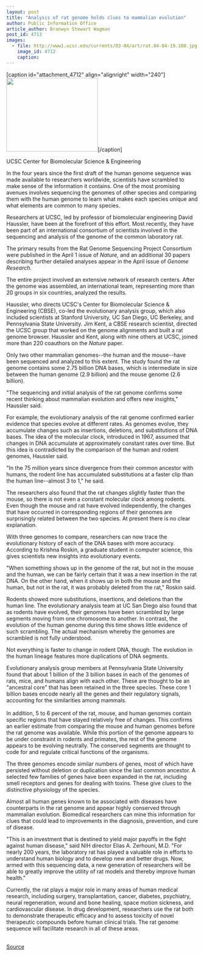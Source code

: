 ```yaml
---
layout: post
title: "Analysis of rat genome holds clues to mammalian evolution"
author: Public Information Office
article_author: Branwyn Stewart Wagman
post_id: 4713
images:
  - file: http://www1.ucsc.edu/currents/03-04/art/rat.04-04-19.180.jpg
    image_id: 4712
    caption: 
---
```


[caption id="attachment_4712" align="alignright" width="240"]<a href="http://dev-ucsc-news.pantheonsite.io/wp-content/uploads/2004/04/rat.04-04-19.180.jpg"><img class="size-full wp-image-4712" src="http://dev-ucsc-news.pantheonsite.io/wp-content/uploads/2004/04/rat.04-04-19.180.jpg" alt="" width="240" height="194" /></a>[/caption]
<p>
  UCSC Center for Biomolecular Science &amp; Engineering
</p>
<p>
  In the four years since the first draft of the human genome sequence was made available to researchers worldwide, scientists have scrambled to make sense of the information it contains. One of the most promising avenues involves sequencing the genomes of other species and comparing them with the human genome to learn what makes each species unique and what elements are common to many species.<br>
</p>
<p>
  Researchers at UCSC, led by professor of biomolecular engineering David Haussler, have been at the forefront of this effort. Most recently, they have been part of an international consortium of scientists involved in the sequencing and analysis of the genome of the common laboratory rat.<br>
</p>
<p>
  The primary results from the Rat Genome Sequencing Project Consortium were published in the April 1 issue of <i>Nature,</i> and an additional 30 papers describing further detailed analyses appear in the April issue of <i>Genome Research.</i>
</p>
<p>
  The entire project involved an extensive network of research centers. After the genome was assembled, an international team, representing more than 20 groups in six countries, analyzed the results.<br>
</p>
<p>
  Haussler, who directs UCSC's Center for Biomolecular Science &amp; Engineering (CBSE), co-led the evolutionary analysis group, which also included scientists at Stanford University, UC San Diego, UC Berkeley, and Pennsylvania State University. Jim Kent, a CBSE research scientist, directed the UCSC group that worked on the genome alignments and built a rat genome browser. Haussler and Kent, along with nine others at UCSC, joined more than 220 coauthors on the <i>Nature</i> paper.<br>
</p>
<p>
  Only two other mammalian genomes--the human and the mouse--have been sequenced and analyzed to this extent. The study found the rat genome contains some 2.75 billion DNA bases, which is intermediate in size between the human genome (2.9 billion) and the mouse genome (2.6 billion).<br>
</p>
<p>
  "The sequencing and initial analysis of the rat genome confirms some recent thinking about mammalian evolution and offers new insights," Haussler said.<br>
</p>
<p>
  For example, the evolutionary analysis of the rat genome confirmed earlier evidence that species evolve at different rates. As genomes evolve, they accumulate changes such as insertions, deletions, and substitutions of DNA bases. The idea of the molecular clock, introduced in 1967, assumed that changes in DNA accumulate at approximately constant rates over time. But this idea is contradicted by the comparison of the human and rodent genomes, Haussler said.<br>
</p>
<p>
  "In the 75 million years since divergence from their common ancestor with humans, the rodent line has accumulated substitutions at a faster clip than the human line--almost 3 to 1," he said.<br>
</p>
<p>
  The researchers also found that the rat changes slightly faster than the mouse, so there is not even a constant molecular clock among rodents. Even though the mouse and rat have evolved independently, the changes that have occurred in corresponding regions of their genomes are surprisingly related between the two species. At present there is no clear explanation.<br>
</p>
<p>
  With three genomes to compare, researchers can now trace the evolutionary history of each of the DNA bases with more accuracy. According to Krishna Roskin, a graduate student in computer science, this gives scientists new insights into evolutionary events.<br>
</p>
<p>
  "When something shows up in the genome of the rat, but not in the mouse and the human, we can be fairly certain that it was a new insertion in the rat DNA. On the other hand, when it shows up in both the mouse and the human, but not in the rat, it was probably deleted from the rat," Roskin said.<br>
</p>
<p>
  Rodents showed more substitutions, insertions, and deletions than the human line. The evolutionary analysis team at UC San Diego also found that as rodents have evolved, their genomes have been scrambled by large segments moving from one chromosome to another. In contrast, the evolution of the human genome during this time shows little evidence of such scrambling. The actual mechanism whereby the genomes are scrambled is not fully understood.<br>
</p>
<p>
  Not everything is faster to change in rodent DNA, though. The evolution in the human lineage features more duplications of DNA segments.<br>
</p>
<p>
  Evolutionary analysis group members at Pennsylvania State University found that about 1 billion of the 3 billion bases in each of the genomes of rats, mice, and humans align with each other. These are thought to be an "ancestral core" that has been retained in the three species. These core 1 billion bases encode nearly all the genes and their regulatory signals, accounting for the similarities among mammals.<br>
  <br>
  In addition, 5 to 6 percent of the rat, mouse, and human genomes contain specific regions that have stayed relatively free of changes. This confirms an earlier estimate from comparing the mouse and human genomes before the rat genome was available. While this portion of the genome appears to be under constraint in rodents and primates, the rest of the genome appears to be evolving neutrally. The conserved segments are thought to code for and regulate critical functions of the organisms.<br>
</p>
<p>
  The three genomes encode similar numbers of genes, most of which have persisted without deletion or duplication since the last common ancestor. A selected few families of genes have been expanded in the rat, including smell receptors and genes for dealing with toxins. These give clues to the distinctive physiology of the species.<br>
</p>
<p>
  Almost all human genes known to be associated with diseases have counterparts in the rat genome and appear highly conserved through mammalian evolution. Biomedical researchers can mine this information for clues that could lead to improvements in the diagnosis, prevention, and cure of disease.<br>
</p>
<p>
  "This is an investment that is destined to yield major payoffs in the fight against human disease," said NIH director Elias A. Zerhouni, M.D. "For nearly 200 years, the laboratory rat has played a valuable role in efforts to understand human biology and to develop new and better drugs. Now, armed with this sequencing data, a new generation of researchers will be able to greatly improve the utility of rat models and thereby improve human health."<br>
</p>
<p>
  Currently, the rat plays a major role in many areas of human medical research, including surgery, transplantation, cancer, diabetes, psychiatry, neural regeneration, wound and bone healing, space motion sickness, and cardiovascular disease. In drug development, researchers use the rat both to demonstrate therapeutic efficacy and to assess toxicity of novel therapeutic compounds before human clinical trials. The rat genome sequence will facilitate research in all of these areas.<br>
  <br>
</p>
<p><a href="http://www1.ucsc.edu/currents/03-04/04-19/rat_genome.html" title="Permalink to rat_genome">Source</a></p>
